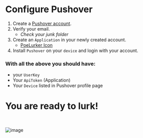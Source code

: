 
# Configure Pushover

1. Create a [Pushover account](https://pushover.net/signup).
2. Verify your email. 
    - *Check your junk folder*
4. Create an `Application` in your newly created account. 
    - [PoeLurker Icon](https://github.com/C1rdec/Poe-Lurker/blob/master/LurkerIcon.png)
6. Install `Pushover` on your `device` and login with your account.


### With all the above you should have:
 - your `UserKey` 
 - Your `ApiToken` (Application)
 - Your `Device` listed in Pushover profile page

# You are ready to lurk!

<br/>

![image](https://user-images.githubusercontent.com/5436436/151669534-90e04aaa-60ea-4e35-aa13-a1888f8b8fc3.png)

